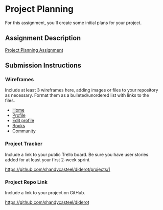 # Project Planning
For this assignment, you'll create some initial plans for your project.

## Assignment Description
[Project Planning Assignment](https://education.launchcode.org/liftoff/modules/assignments/project-planning)

## Submission Instructions

### Wireframes

Include at least 3 wireframes here, adding images or files to your repository as necessary. Format them as a bulleted/unordered list with links to the files.

* [Home](./index.pdf)
* [Profile](./profile.pdf)
* [Edit profile](./profile-edit.pdf)
* [Books](./books.pdf)
* [Community](./community.pdf)

### Project Tracker

Include a link to your public Trello board. Be sure you have user stories added for at least your first 2-week sprint.

<https://github.com/shandycasteel/diderot/projects/1>

### Project Repo Link

Include a link to your project on GitHub.

<https://github.com/shandycasteel/diderot>
